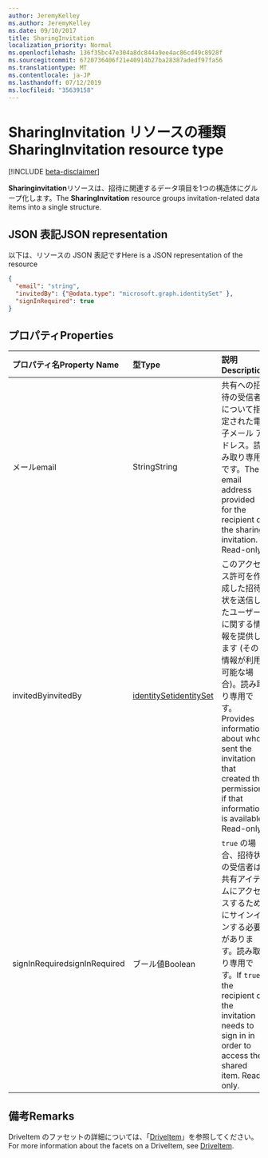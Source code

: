 ```yaml
---
author: JeremyKelley
ms.author: JeremyKelley
ms.date: 09/10/2017
title: SharingInvitation
localization_priority: Normal
ms.openlocfilehash: 136f35bc47e304a8dc844a9ee4ac86cd49c8928f
ms.sourcegitcommit: 6720736406f21e40914b27ba28387adedf97fa56
ms.translationtype: MT
ms.contentlocale: ja-JP
ms.lasthandoff: 07/12/2019
ms.locfileid: "35639158"
---
```

# <a name="sharinginvitation-resource-type"></a><span data-ttu-id="51fc1-102">SharingInvitation リソースの種類</span><span class="sxs-lookup"><span data-stu-id="51fc1-102">SharingInvitation resource type</span></span>

[!INCLUDE [beta-disclaimer](../../includes/beta-disclaimer.md)]

<span data-ttu-id="51fc1-103">**Sharinginvitation**リソースは、招待に関連するデータ項目を1つの構造体にグループ化します。</span><span class="sxs-lookup"><span data-stu-id="51fc1-103">The **SharingInvitation** resource groups invitation-related data items into a single structure.</span></span>

## <a name="json-representation"></a><span data-ttu-id="51fc1-104">JSON 表記</span><span class="sxs-lookup"><span data-stu-id="51fc1-104">JSON representation</span></span>

<span data-ttu-id="51fc1-105">以下は、リソースの JSON 表記です</span><span class="sxs-lookup"><span data-stu-id="51fc1-105">Here is a JSON representation of the resource</span></span>

<!-- {
  "blockType": "resource",
  "optionalProperties": [

  ],
  "@odata.type": "microsoft.graph.sharingInvitation"
}-->

```json
{
  "email": "string",
  "invitedBy": {"@odata.type": "microsoft.graph.identitySet" },
  "signInRequired": true
}

```

## <a name="properties"></a><span data-ttu-id="51fc1-106">プロパティ</span><span class="sxs-lookup"><span data-stu-id="51fc1-106">Properties</span></span>

| <span data-ttu-id="51fc1-107">プロパティ名</span><span class="sxs-lookup"><span data-stu-id="51fc1-107">Property Name</span></span>  | <span data-ttu-id="51fc1-108">型</span><span class="sxs-lookup"><span data-stu-id="51fc1-108">Type</span></span>                          | <span data-ttu-id="51fc1-109">説明</span><span class="sxs-lookup"><span data-stu-id="51fc1-109">Description</span></span>                                                                                                                   |
|:---------------|:------------------------------|:------------------------------------------------------------------------------------------------------------------------------|
| <span data-ttu-id="51fc1-110">メール</span><span class="sxs-lookup"><span data-stu-id="51fc1-110">email</span></span>          | <span data-ttu-id="51fc1-111">String</span><span class="sxs-lookup"><span data-stu-id="51fc1-111">String</span></span>                        | <span data-ttu-id="51fc1-p101">共有への招待の受信者について指定された電子メール アドレス。読み取り専用です。</span><span class="sxs-lookup"><span data-stu-id="51fc1-p101">The email address provided for the recipient of the sharing invitation. Read-only.</span></span>                                          |
| <span data-ttu-id="51fc1-114">invitedBy</span><span class="sxs-lookup"><span data-stu-id="51fc1-114">invitedBy</span></span>      | [<span data-ttu-id="51fc1-115">identitySet</span><span class="sxs-lookup"><span data-stu-id="51fc1-115">identitySet</span></span>](identityset.md) | <span data-ttu-id="51fc1-p102">このアクセス許可を作成した招待状を送信したユーザーに関する情報を提供します (その情報が利用可能な場合)。読み取り専用です。</span><span class="sxs-lookup"><span data-stu-id="51fc1-p102">Provides information about who sent the invitation that created this permission, if that information is available. Read-only.</span></span> |
| <span data-ttu-id="51fc1-118">signInRequired</span><span class="sxs-lookup"><span data-stu-id="51fc1-118">signInRequired</span></span> | <span data-ttu-id="51fc1-119">ブール値</span><span class="sxs-lookup"><span data-stu-id="51fc1-119">Boolean</span></span>                       | <span data-ttu-id="51fc1-p103">`true` の場合、招待状の受信者は共有アイテムにアクセスするためにサインインする必要があります。読み取り専用です。</span><span class="sxs-lookup"><span data-stu-id="51fc1-p103">If `true` the recipient of the invitation needs to sign in in order to access the shared item. Read-only.</span></span>                     |

## <a name="remarks"></a><span data-ttu-id="51fc1-122">備考</span><span class="sxs-lookup"><span data-stu-id="51fc1-122">Remarks</span></span> 

<span data-ttu-id="51fc1-123">DriveItem のファセットの詳細については、「[DriveItem](driveitem.md)」を参照してください。</span><span class="sxs-lookup"><span data-stu-id="51fc1-123">For more information about the facets on a DriveItem, see [DriveItem](driveitem.md).</span></span>


<!-- uuid: 8fcb5dbc-d5aa-4681-8e31-b001d5168d79
2015-10-25 14:57:30 UTC -->
<!--
{
  "type": "#page.annotation",
  "description": "The sharing invitation facet describes details of a sharing invitation associated with a permission.",
  "keywords": "image,width,height,item,facet",
  "section": "documentation",
  "tocPath": "",
  "suppressions": []
}
-->
